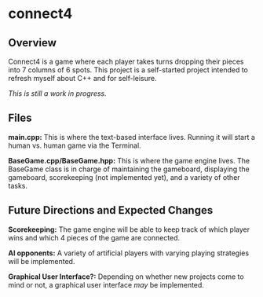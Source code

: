 # connect4

## Overview

Connect4 is a game where each player takes turns dropping their pieces into 7 columns of 6 spots.
This project is a self-started project intended to refresh myself about C++ and for self-leisure.

*This is still a work in progress.*

## Files

**main.cpp:** 
This is where the text-based interface lives. Running it will start a human vs. human game via the Terminal.

**BaseGame.cpp/BaseGame.hpp:**
This is where the game engine lives. The BaseGame class is in charge of maintaining the gameboard,
displaying the gameboard, scorekeeping (not implemented yet), and a variety of other tasks.

## Future Directions and Expected Changes

**Scorekeeping:**
The game engine will be able to keep track of which player wins and which 4 pieces of the game are connected.

**AI opponents:**
A variety of artificial players with varying playing strategies will be implemented.

**Graphical User Interface?:**
Depending on whether new projects come to mind or not, a graphical user interface *may* be implemented.
